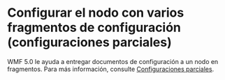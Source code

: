 # Configurar el nodo con varios fragmentos de configuración (configuraciones parciales)

WMF 5.0 le ayuda a entregar documentos de configuración a un nodo en fragmentos. Para más información, consulte [Configuraciones parciales](https://msdn.microsoft.com/powershell/dsc/partialconfigs).


<!--HONumber=Jul16_HO1-->



